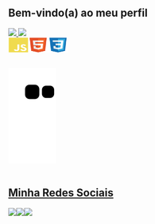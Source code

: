 ## <div style="display: flex" align="center">Bem-vindo(a) ao meu perfil</div>

<div style="display: flex" align="center">
   <a href="https://github.com/leonardovoliveira">
      <img height="180em" src="https://github-readme-stats.vercel.app/api?username=leonardovoliveira&show_icons=true&theme=dark&include_all_commits=true&count_private=true"/>
      <img height="180em" src="https://github-readme-stats.vercel.app/api/top-langs/?username=leonardovoliveira&layout=compact&langs_count=6&theme=dark"/>
</div>
   
   <div style="display: flex" align="center"><br>
      <img align="center" alt="Js" height="30" width="40" src="https://raw.githubusercontent.com/devicons/devicon/master/icons/javascript/javascript-plain.svg"> 
      <img align="center" alt="HTML" height="30" width="40" src="https://raw.githubusercontent.com/devicons/devicon/master/icons/html5/html5-original.svg">
      <img align="center" alt="CSS" height="30" width="40" src="https://raw.githubusercontent.com/devicons/devicon/master/icons/css3/css3-original.svg">
   </div>
   <br>
   <div style="display: flex" align="center">
   
   ![Snake animation](https://github.com/leonardovoliveira/leonardovoliveira/blob/output/github-contribution-grid-snake.svg)

   </div>
   
   ## <div style="display: flex" align="center">Minha Redes Sociais</div>
 
   <div style="display: flex" align="center">
   <!--
      <a href="" target="_blank"><img src="https://img.shields.io/badge/YouTube-FF0000?style=for-the-badge&logo=youtube&logoColor=white" target="_blank"></a>
      <a href="" target="_blank"><img src="https://img.shields.io/badge/Discord-7289DA?style=for-the-badge&logo=discord&logoColor=white" target="_blank"></a> 
   -->
      <a href="https://www.instagram.com/leonardo.voliveira/" target="_blank"><img src="https://img.shields.io/badge/-Instagram-%23E4405F?style=for-the-badge&logo=instagram&logoColor=white" target="_blank"></a>
      <a href = "mailto:leonardo.viegaso@gmail.com"><img src="https://img.shields.io/badge/-Gmail-%23333?style=for-the-badge&logo=gmail&logoColor=white" target="_blank"></a>
      <a href="https://www.linkedin.com/in/leonardo-viegas/" target="_blank"><img src="https://img.shields.io/badge/-LinkedIn-%230077B5?style=for-the-badge&logo=linkedin&logoColor=white" target="_blank"></a>
   </div>

